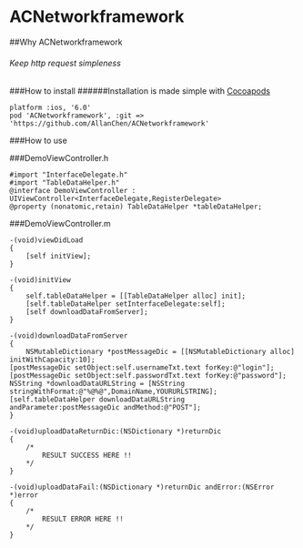 ACNetworkframework
==================
##Why ACNetworkframework

###### Keep http request simpleness


###How to install
######Installation is made simple with [Cocoapods](http://cocoapods.org/)

	platform :ios, '6.0'
    pod 'ACNetworkframework', :git => 'https://github.com/AllanChen/ACNetworkframework'


###How to use

###DemoViewController.h 

	#import "InterfaceDelegate.h"
    #import "TableDataHelper.h"
    @interface DemoViewController : UIViewController<InterfaceDelegate,RegisterDelegate>
    @property (nonatomic,retain) TableDataHelper *tableDataHelper;


###DemoViewController.m     


    -(void)viewDidLoad
    {
    	[self initView];
    }
    
    -(void)initView
    {
    	self.tableDataHelper = [[TableDataHelper alloc] init];
    	[self.tableDataHelper setInterfaceDelegate:self];
    	[self downloadDataFromServer];
    }
    
    -(void)downloadDataFromServer
    {
		NSMutableDictionary *postMessageDic = [[NSMutableDictionary alloc] initWithCapacity:10];
    [postMessageDic setObject:self.usernameTxt.text forKey:@"login"];
    [postMessageDic setObject:self.passwordTxt.text forKey:@"password"];
    NSString *downloadDataURLString = [NSString stringWithFormat:@"%@%@",DomainName,YOURURLSTRING];
    [self.tableDataHelper downloadDataURLString andParameter:postMessageDic andMethod:@"POST"];
    }
    
    -(void)uploadDataReturnDic:(NSDictionary *)returnDic
    {
    	/*
    		RESULT SUCCESS HERE !!
    	*/
    }
    
    -(void)uploadDataFail:(NSDictionary *)returnDic andError:(NSError *)error
    {
    	/*
    		RESULT ERROR HERE !!
    	*/
    }
    
    
    
    





